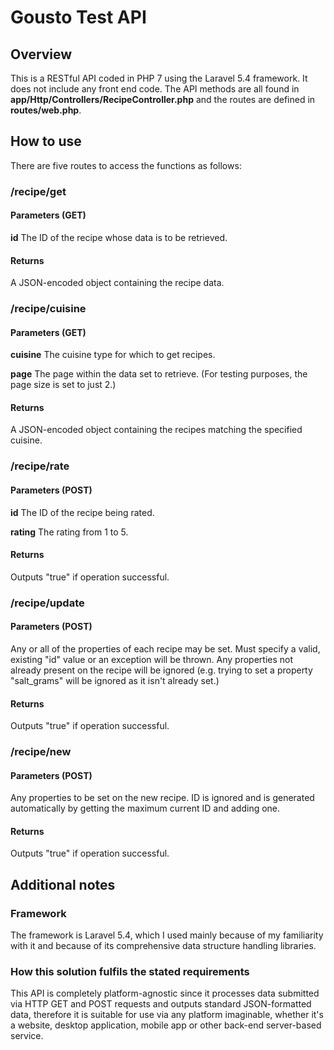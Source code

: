 # Gousto Test API

## Overview
This is a RESTful API coded in PHP 7 using the Laravel 5.4 framework. It does not include any front end code. The API methods are all found in **app/Http/Controllers/RecipeController.php** and the routes are defined in **routes/web.php**.

## How to use
There are five routes to access the functions as follows:

### /recipe/get

#### Parameters (GET)

**id** The ID of the recipe whose data is to be retrieved.

#### Returns

A JSON-encoded object containing the recipe data.

### /recipe/cuisine

#### Parameters (GET)

**cuisine** The cuisine type for which to get recipes.

**page** The page within the data set to retrieve. (For testing purposes, the page size is set to just 2.)

#### Returns

A JSON-encoded object containing the recipes matching the specified cuisine.

### /recipe/rate

#### Parameters (POST)

**id** The ID of the recipe being rated.

**rating** The rating from 1 to 5.

#### Returns

Outputs "true" if operation successful.

### /recipe/update

#### Parameters (POST)

Any or all of the properties of each recipe may be set. Must specify a valid, existing "id" value or an exception will be thrown. Any properties not already present on the recipe will be ignored (e.g. trying to set a property "salt_grams" will be ignored as it isn't already set.)

#### Returns

Outputs "true" if operation successful.

### /recipe/new

#### Parameters (POST)

Any properties to be set on the new recipe. ID is ignored and is generated automatically by getting the maximum current ID and adding one.

#### Returns

Outputs "true" if operation successful.

## Additional notes
### Framework
The framework is Laravel 5.4, which I used mainly because of my familiarity with it and because of its comprehensive data structure handling libraries.

### How this solution fulfils the stated requirements
This API is completely platform-agnostic since it processes data submitted via HTTP GET and POST requests and outputs standard JSON-formatted data, therefore it is suitable for use via any platform imaginable, whether it's a website, desktop application, mobile app or other back-end server-based service.
